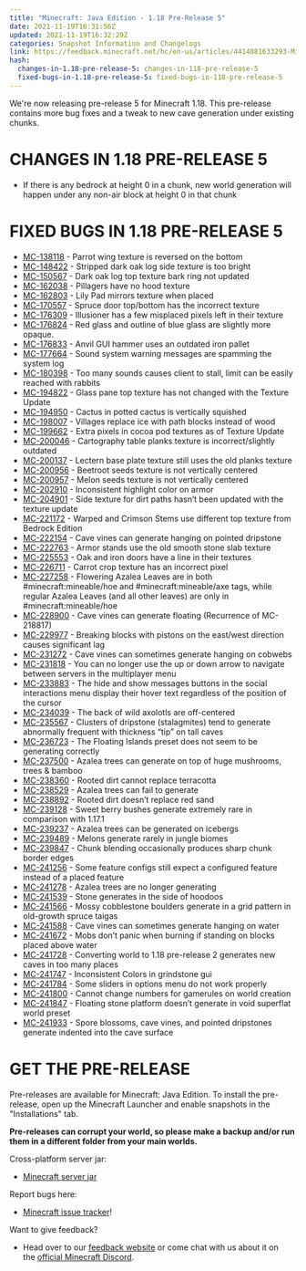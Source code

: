 ```yaml
---
title: "Minecraft: Java Edition - 1.18 Pre-Release 5"
date: 2021-11-19T16:31:56Z
updated: 2021-11-19T16:32:29Z
categories: Snapshot Information and Changelogs
link: https://feedback.minecraft.net/hc/en-us/articles/4414081633293-Minecraft-Java-Edition-1-18-Pre-Release-5
hash:
  changes-in-1.18-pre-release-5: changes-in-118-pre-release-5
  fixed-bugs-in-1.18-pre-release-5: fixed-bugs-in-118-pre-release-5
---
```


We're now releasing pre-release 5 for Minecraft 1.18. This pre-release contains more bug fixes and a tweak to new cave generation under existing chunks.

# CHANGES IN 1.18 PRE-RELEASE 5

- If there is any bedrock at height 0 in a chunk, new world generation will happen under any non-air block at height 0 in that chunk

# FIXED BUGS IN 1.18 PRE-RELEASE 5

- [MC-138118](https://bugs.mojang.com/browse/MC-138118) - Parrot wing texture is reversed on the bottom
- [MC-148422](https://bugs.mojang.com/browse/MC-148422) - Stripped dark oak log side texture is too bright
- [MC-150567](https://bugs.mojang.com/browse/MC-150567) - Dark oak log top texture bark ring not updated
- [MC-162038](https://bugs.mojang.com/browse/MC-162038) - Pillagers have no hood texture
- [MC-162803](https://bugs.mojang.com/browse/MC-162803) - Lily Pad mirrors texture when placed
- [MC-170557](https://bugs.mojang.com/browse/MC-170557) - Spruce door top/bottom has the incorrect texture
- [MC-176309](https://bugs.mojang.com/browse/MC-176309) - Illusioner has a few misplaced pixels left in their texture
- [MC-176824](https://bugs.mojang.com/browse/MC-176824) - Red glass and outline of blue glass are slightly more opaque.
- [MC-176833](https://bugs.mojang.com/browse/MC-176833) - Anvil GUI hammer uses an outdated iron pallet
- [MC-177664](https://bugs.mojang.com/browse/MC-177664) - Sound system warning messages are spamming the system log
- [MC-180398](https://bugs.mojang.com/browse/MC-180398) - Too many sounds causes client to stall, limit can be easily reached with rabbits
- [MC-194822](https://bugs.mojang.com/browse/MC-194822) - Glass pane top texture has not changed with the Texture Update
- [MC-194950](https://bugs.mojang.com/browse/MC-194950) - Cactus in potted cactus is vertically squished
- [MC-198007](https://bugs.mojang.com/browse/MC-198007) - Villages replace ice with path blocks instead of wood
- [MC-199662](https://bugs.mojang.com/browse/MC-199662) - Extra pixels in cocoa pod textures as of Texture Update
- [MC-200046](https://bugs.mojang.com/browse/MC-200046) - Cartography table planks texture is incorrect/slightly outdated
- [MC-200137](https://bugs.mojang.com/browse/MC-200137) - Lectern base plate texture still uses the old planks texture
- [MC-200956](https://bugs.mojang.com/browse/MC-200956) - Beetroot seeds texture is not vertically centered
- [MC-200957](https://bugs.mojang.com/browse/MC-200957) - Melon seeds texture is not vertically centered
- [MC-202910](https://bugs.mojang.com/browse/MC-202910) - Inconsistent highlight color on armor
- [MC-204901](https://bugs.mojang.com/browse/MC-204901) - Side texture for dirt paths hasn’t been updated with the texture update
- [MC-221172](https://bugs.mojang.com/browse/MC-221172) - Warped and Crimson Stems use different top texture from Bedrock Edition
- [MC-222154](https://bugs.mojang.com/browse/MC-222154) - Cave vines can generate hanging on pointed dripstone
- [MC-222763](https://bugs.mojang.com/browse/MC-222763) - Armor stands use the old smooth stone slab texture
- [MC-225553](https://bugs.mojang.com/browse/MC-225553) - Oak and iron doors have a line in their textures
- [MC-226711](https://bugs.mojang.com/browse/MC-226711) - Carrot crop texture has an incorrect pixel
- [MC-227258](https://bugs.mojang.com/browse/MC-227258) - Flowering Azalea Leaves are in both \#minecraft:mineable/hoe and \#minecraft:mineable/axe tags, while regular Azalea Leaves (and all other leaves) are only in \#minecraft:mineable/hoe
- [MC-228900](https://bugs.mojang.com/browse/MC-228900) - Cave vines can generate floating (Recurrence of MC-218817)
- [MC-229977](https://bugs.mojang.com/browse/MC-229977) - Breaking blocks with pistons on the east/west direction causes significant lag
- [MC-231272](https://bugs.mojang.com/browse/MC-231272) - Cave vines can sometimes generate hanging on cobwebs
- [MC-231818](https://bugs.mojang.com/browse/MC-231818) - You can no longer use the up or down arrow to navigate between servers in the multiplayer menu
- [MC-233883](https://bugs.mojang.com/browse/MC-233883) - The hide and show messages buttons in the social interactions menu display their hover text regardless of the position of the cursor
- [MC-234039](https://bugs.mojang.com/browse/MC-234039) - The back of wild axolotls are off-centered
- [MC-235567](https://bugs.mojang.com/browse/MC-235567) - Clusters of dripstone (stalagmites) tend to generate abnormally frequent with thickness “tip” on tall caves
- [MC-236723](https://bugs.mojang.com/browse/MC-236723) - The Floating Islands preset does not seem to be generating correctly
- [MC-237500](https://bugs.mojang.com/browse/MC-237500) - Azalea trees can generate on top of huge mushrooms, trees & bamboo
- [MC-238360](https://bugs.mojang.com/browse/MC-238360) - Rooted dirt cannot replace terracotta
- [MC-238529](https://bugs.mojang.com/browse/MC-238529) - Azalea trees can fail to generate
- [MC-238892](https://bugs.mojang.com/browse/MC-238892) - Rooted dirt doesn’t replace red sand
- [MC-239128](https://bugs.mojang.com/browse/MC-239128) - Sweet berry bushes generate extremely rare in comparison with 1.17.1
- [MC-239237](https://bugs.mojang.com/browse/MC-239237) - Azalea trees can be generated on icebergs
- [MC-239489](https://bugs.mojang.com/browse/MC-239489) - Melons generate rarely in jungle biomes
- [MC-239847](https://bugs.mojang.com/browse/MC-239847) - Chunk blending occasionally produces sharp chunk border edges
- [MC-241256](https://bugs.mojang.com/browse/MC-241256) - Some feature configs still expect a configured feature instead of a placed feature
- [MC-241278](https://bugs.mojang.com/browse/MC-241278) - Azalea trees are no longer generating
- [MC-241539](https://bugs.mojang.com/browse/MC-241539) - Stone generates in the side of hoodoos
- [MC-241566](https://bugs.mojang.com/browse/MC-241566) - Mossy cobblestone boulders generate in a grid pattern in old-growth spruce taigas
- [MC-241588](https://bugs.mojang.com/browse/MC-241588) - Cave vines can sometimes generate hanging on water
- [MC-241672](https://bugs.mojang.com/browse/MC-241672) - Mobs don’t panic when burning if standing on blocks placed above water
- [MC-241728](https://bugs.mojang.com/browse/MC-241728) - Converting world to 1.18 pre-release 2 generates new caves in too many places
- [MC-241747](https://bugs.mojang.com/browse/MC-241747) - Inconsistent Colors in grindstone gui
- [MC-241784](https://bugs.mojang.com/browse/MC-241784) - Some sliders in options menu do not work properly
- [MC-241800](https://bugs.mojang.com/browse/MC-241800) - Cannot change numbers for gamerules on world creation
- [MC-241847](https://bugs.mojang.com/browse/MC-241847) - Floating stone platform doesn’t generate in void superflat world preset
- [MC-241933](https://bugs.mojang.com/browse/MC-241933) - Spore blossoms, cave vines, and pointed dripstones generate indented into the cave surface

# GET THE PRE-RELEASE

Pre-releases are available for Minecraft: Java Edition. To install the pre-release, open up the Minecraft Launcher and enable snapshots in the "Installations" tab.

**Pre-releases can corrupt your world, so please make a backup and/or run them in a different folder from your main worlds.**

Cross-platform server jar:

- [Minecraft server jar](https://launcher.mojang.com/v1/objects/c29d03e9c6a21a3234a947e1025793c3cc40c13b/server.jar)

Report bugs here:

- [Minecraft issue tracker](https://aka.ms/snapshotbugs?ref=blog)!

Want to give feedback?

- Head over to our [feedback website](https://aka.ms/snapshotfeedback) or come chat with us about it on the [official Minecraft Discord](https://discordapp.com/invite/minecraft).
